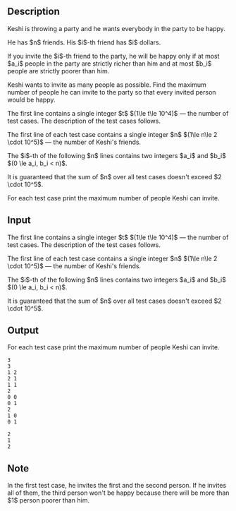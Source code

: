 ## Description

<div><p>Keshi is throwing a party and he wants everybody in the party to be happy.</p><p>He has $n$ friends. His $i$-th friend has $i$ dollars. </p><p>If you invite the $i$-th friend to the party, he will be happy only if at most $a_i$ people in the party are strictly richer than him and at most $b_i$ people are strictly poorer than him.</p><p>Keshi wants to invite as many people as possible. Find the maximum number of people he can invite to the party so that every invited person would be happy.</p></div><div class="input-specification"><p>The first line contains a single integer $t$ $(1\le t\le 10^4)$ — the number of test cases. The description of the test cases follows.</p><p>The first line of each test case contains a single integer $n$ $(1\le n\le 2 \cdot 10^5)$ — the number of Keshi's friends.</p><p>The $i$-th of the following $n$ lines contains two integers $a_i$ and $b_i$ $(0 \le a_i, b_i &lt; n)$.</p><p>It is guaranteed that the sum of $n$ over all test cases doesn't exceed $2 \cdot 10^5$.</p></div><div class="output-specification"><p>For each test case print the maximum number of people Keshi can invite.</p></div>

## Input

<p>The first line contains a single integer $t$ $(1\le t\le 10^4)$ — the number of test cases. The description of the test cases follows.</p><p>The first line of each test case contains a single integer $n$ $(1\le n\le 2 \cdot 10^5)$ — the number of Keshi's friends.</p><p>The $i$-th of the following $n$ lines contains two integers $a_i$ and $b_i$ $(0 \le a_i, b_i &lt; n)$.</p><p>It is guaranteed that the sum of $n$ over all test cases doesn't exceed $2 \cdot 10^5$.</p>

## Output

<p>For each test case print the maximum number of people Keshi can invite.</p>





```input1
3
3
1 2
2 1
1 1
2
0 0
0 1
2
1 0
0 1
```




```output1
2
1
2
```



## Note

<p>In the first test case, he invites the first and the second person. If he invites all of them, the third person won't be happy because there will be more than $1$ person poorer than him.</p>
